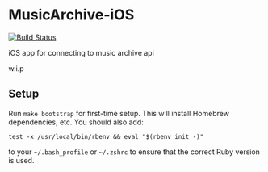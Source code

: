# MusicArchive-iOS
[![Build Status](https://travis-ci.org/jescriba/MusicArchive-iOS.svg?branch=master)](https://travis-ci.org/jescriba/MusicArchive-iOS)

iOS app for connecting to music archive api



w.i.p

## Setup

Run `make bootstrap` for first-time setup.
This will install Homebrew dependencies, etc.
You should also add:

```
test -x /usr/local/bin/rbenv && eval "$(rbenv init -)"
```
to your `~/.bash_profile` or `~/.zshrc` to ensure that the correct Ruby version is used.
